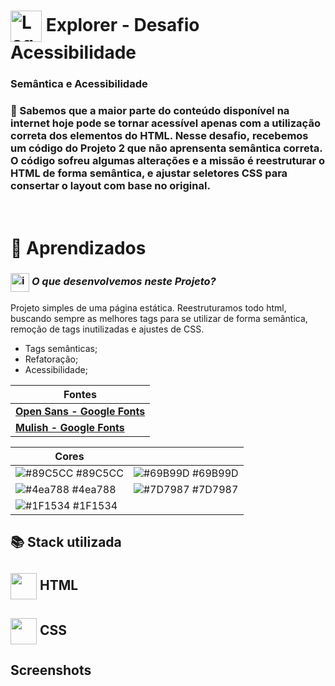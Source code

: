 # <img src="https://imgur.com/X4HdxWx.png"  width="50px" align="center" alt="Logo Explorer em formato de Hexagono Azul com detalhes azul claro"> Explorer - Desafio Acessibilidade

### **Semântica e Acessibilidade**

### 📌 Sabemos que a maior parte do conteúdo disponível na internet hoje pode se tornar acessível apenas com a utilização correta dos elementos do HTML. Nesse desafio, recebemos um código do Projeto 2 que não aprensenta semântica correta. O código sofreu algumas alterações e a missão é reestruturar o HTML de forma semântica, e ajustar seletores CSS para consertar o layout com base no original.

# <br>:book: Aprendizados

### <img src="https://imgur.com/VhTBbHg.png" alt="imagem de um notebook" align="center" width="30px"> _**O que desenvolvemos neste Projeto?**_

Projeto simples de uma página estática. Reestruturamos todo html, buscando sempre as melhores tags para se utilizar de forma semântica, remoção de tags inutilizadas e ajustes de CSS.

-  Tags semânticas;
-  Refatoração;
-  Acessibilidade;

| **Fontes** |
| ----------------- | 
| **[Open Sans - Google Fonts](https://fonts.google.com/specimen/Open+Sans?query=open+sans)** |
| **[Mulish - Google Fonts](https://fonts.google.com/specimen/Mulish?query=mulish)** |
    


  | **Cores**               |                                                 |
| ----------------- | ---------------------------------------------------------------- |
| ![#89C5CC](https://via.placeholder.com/10/89C5CC?text=+) #89C5CC       | ![#69B99D](https://via.placeholder.com/10/69B99D?text=+) #69B99D |
| ![#4ea788](https://via.placeholder.com/10/4ea788?text=+) #4ea788       | ![#7D7987](https://via.placeholder.com/10/7D7987?text=+) #7D7987 |
| ![#1F1534](https://via.placeholder.com/10/1F1534?text=+) #1F1534       |  |


## 📚 Stack utilizada

## <img src="https://imgur.com/JvOmHZg.png" width="42px" align="center">  **HTML**
## <img src="https://imgur.com/dsdsHjr.png" width="42px" align="center">  **CSS**


## Screenshots

<img src="">

